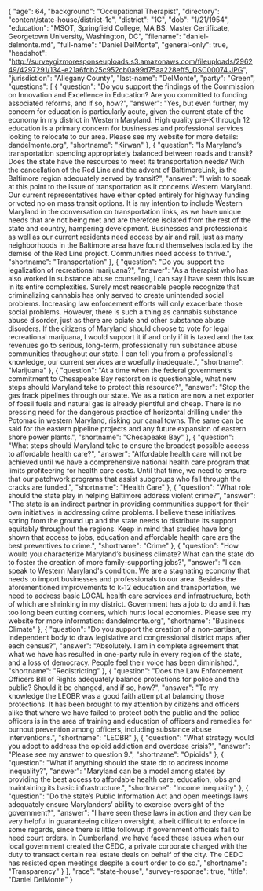 {
  "age": 64,
  "background": "Occupational Therapist",
  "directory": "content/state-house/district-1c",
  "district": "1C",
  "dob": "1/21/1954",
  "education": "MSOT, Springfield College, MA BS, Master Certificate, Georgetown University, Washington, DC",
  "filename": "daniel-delmonte.md",
  "full-name": "Daniel DelMonte",
  "general-only": true,
  "headshot": "http://surveygizmoresponseuploads.s3.amazonaws.com/fileuploads/296249/4297291/134-e21a6fdb25c952cb0a99d75aa228eff5_DSC00074.JPG",
  "jurisdiction": "Allegany County",
  "last-name": "DelMonte",
  "party": "Green",
  "questions": [
    {
      "question": "Do you support the findings of the Commission on Innovation and Excellence in Education? Are you committed to funding associated reforms, and if so, how?",
      "answer": "Yes, but even further, my concern for education is particularly acute, given the current state of the economy in my district in Western Maryland. High quality pre-K through 12 education is a primary concern for businesses and professional services looking to relocate to our area. Please see my website for more details: dandelmonte.org",
      "shortname": "Kirwan"
    },
    {
      "question": "Is Maryland’s transportation spending appropriately balanced between roads and transit? Does the state have the resources to meet its transportation needs? With the cancellation of the Red Line and the advent of BaltimoreLink, is the Baltimore region adequately served by transit?",
      "answer": "I wish to speak at this point to the issue of transportation as it concerns Western Maryland. Our current representatives have either opted entirely for highway funding or voted no on mass transit options. It is my intention to include Western Maryland in the conversation on transportation links, as  we have unique needs that are not being met and are therefore isolated from the rest of the state and country, hampering development. Businesses and professionals as well as our current residents need access by air and rail, just as many neighborhoods in the Baltimore area have found themselves isolated by the demise of the Red Line project. Communities need access to thrive.",
      "shortname": "Transportation"
    },
    {
      "question": "Do you support the legalization of recreational marijuana?",
      "answer": "As a therapist who has also worked in substance abuse counseling, I can say I have seen this issue in its entire complexities. Surely most reasonable people recognize that criminalizing cannabis has only served to create unintended social problems. Increasing law enforcement efforts will only exacerbate those social problems. However, there is such a thing as cannabis substance abuse disorder, just as there are opiate and other substance abuse disorders. If the citizens of Maryland should choose to vote for legal recreational marijuana, I would support it if and only if it is taxed and the tax revenues go to serious, long-term, professionally run substance abuse communities throughout our state.  I can tell you from a professional's knowledge, our current services are woefully inadequate.",
      "shortname": "Marijuana"
    },
    {
      "question": "At a time when the federal government’s commitment to Chesapeake Bay restoration is questionable, what new steps should Maryland take to protect this resource?",
      "answer": "Stop the gas frack pipelines through our state. We as a nation are now a net exporter of fossil fuels and natural gas is already plentiful and cheap. There is no pressing need for the dangerous practice of horizontal drilling under the Potomac in western Maryland, risking our canal towns. The same can be said for the eastern pipeline projects and any future expansion of eastern shore power plants.",
      "shortname": "Chesapeake Bay"
    },
    {
      "question": "What steps should Maryland take to ensure the broadest possible access to affordable health care?",
      "answer": "Affordable health care will not be achieved until we have a comprehensive national health care program that limits profiteering for health care costs. Until that time, we need to ensure that our patchwork programs  that assist subgroups who fall through the cracks are funded.",
      "shortname": "Health Care"
    },
    {
      "question": "What role should the state play in helping Baltimore address violent crime?",
      "answer": "The state is an indirect partner in providing communities support for their own initiatives in addressing crime problems. I believe these initiatives spring from the ground up and the state needs to distribute its support equitably throughout the regions. Keep in mind that studies have long shown that access to jobs, education and affordable health care are the best preventives to crime.",
      "shortname": "Crime"
    },
    {
      "question": "How would you characterize Maryland’s business climate? What can the state do to foster the creation of more family-supporting jobs?",
      "answer": "I can speak to Western Maryland's condition. We are a stagnating economy that needs to import businesses and professionals to our area. Besides the aforementioned improvements to k-12 education and transportation, we need to address basic LOCAL health care services and infrastructure, both of which are shrinking in my district. Government has a job to do and it has too long been cutting corners, which hurts local economies. Please see my website for more information: dandelmonte.org",
      "shortname": "Business Climate"
    },
    {
      "question": "Do you support the creation of a non-partisan, independent body to draw legislative and congressional district maps after each census?",
      "answer": "Absolutely. I am in complete agreement that what we have has resulted in one-party rule in every region of the state, and a loss of democracy. People feel their voice has been diminished.",
      "shortname": "Redistricting"
    },
    {
      "question": "Does the Law Enforcement Officers Bill of Rights adequately balance protections for police and the public? Should it be changed, and if so, how?",
      "answer": "To my knowledge the LEOBR was a good faith attempt at balancing those protections. It has been brought to my attention by citizens and officers alike that where we have failed to protect both the public and the police officers is in the area of training and education of officers and remedies for burnout prevention among officers, including substance abuse interventions.",
      "shortname": "LEOBR"
    },
    {
      "question": "What strategy would you adopt to address the opioid addiction and overdose crisis?",
      "answer": "Please see my answer to question 9.",
      "shortname": "Opioids"
    },
    {
      "question": "What if anything should the state do to address income inequality?",
      "answer": "Maryland can be a model among states by providing the best access to affordable health care, education, jobs and maintaining its basic infrastructure.",
      "shortname": "Income inequality"
    },
    {
      "question": "Do the state’s Public Information Act and open meetings laws adequately ensure Marylanders’ ability to exercise oversight of the government?",
      "answer": "I have seen these laws in action and they can be very helpful in guaranteeing citizen oversight, albeit difficult to enforce in some regards, since there is little followup if government officials fail to heed court orders. In Cumberland, we have faced these issues when our local government created the CEDC, a private corporate charged with the duty to transact certain real estate deals on behalf of the city. The CEDC has resisted open meetings despite a court order to do so.",
      "shortname": "Transparency"
    }
  ],
  "race": "state-house",
  "survey-response": true,
  "title": "Daniel DelMonte"
}
